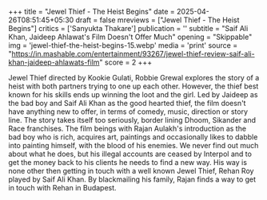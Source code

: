 +++
title = "Jewel Thief - The Heist Begins"
date = 2025-04-26T08:51:45+05:30
draft = false
mreviews = ["Jewel Thief - The Heist Begins"]
critics = ['Sanyukta Thakare']
publication = ''
subtitle = "Saif Ali Khan, Jaideep Ahlawat's Film Doesn't Offer Much"
opening = "Skippable"
img = 'jewel-thief-the-heist-begins-15.webp'
media = 'print'
source = "https://in.mashable.com/entertainment/93267/jewel-thief-review-saif-ali-khan-jaideep-ahlawats-film"
score = 2
+++

Jewel Thief directed by Kookie Gulati, Robbie Grewal explores the story of a heist with both partners trying to one up each other. However, the thief best known for his skills ends up winning the loot and the girl. Led by Jaideep as the bad boy and Saif Ali Khan as the good hearted thief, the film doesn't have anything new to offer, in terms of comedy, music, direction or story line. The story takes itself too seriously, border lining Dhoom, Sikander and Race franchises. The film beings with Rajan Aulakh's introduction as the bad boy who is rich, acquires art, paintings and occasionally likes to dabble into painting himself, with the blood of his enemies. We never find out much about what he does, but his illegal accounts are ceased by Interpol and to get the money back to his clients he needs to find a new way. His way is none other then getting in touch with a well known Jewel Thief, Rehan Roy played by Saif Ali Khan. By blackmailing his family, Rajan finds a way to get in touch with Rehan in Budapest.
